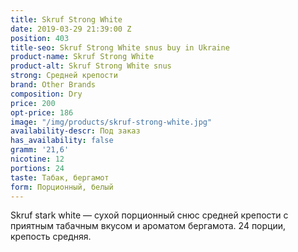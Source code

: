 ```yaml
---
title: Skruf Strong White
date: 2019-03-29 21:39:00 Z
position: 403
title-seo: Skruf Strong White snus buy in Ukraine
product-name: Skruf Strong White
product-alt: Skruf Strong White snus
strong: Средней крепости
brand: Other Brands
composition: Dry
price: 200
opt-price: 186
image: "/img/products/skruf-strong-white.jpg"
availability-descr: Под заказ
has_availability: false
gramm: '21,6'
nicotine: 12
portions: 24
taste: Табак, бергамот
form: Порционный, белый
---
```


Skruf stark white — сухой порционный снюс средней крепости с приятным табачным вкусом и ароматом бергамота.
24 порции, крепость средняя.